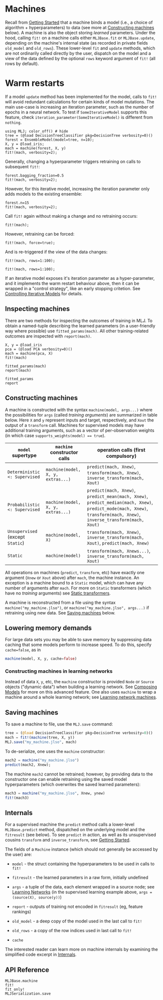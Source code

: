 # Machines

Recall from [Getting Started](@ref) that a machine binds a model
(i.e., a choice of algorithm + hyperparameters) to data (see more at
[Constructing machines](@ref) below). A machine is also the object
storing *learned* parameters.  Under the hood, calling `fit!` on a
machine calls either `MLJBase.fit` or `MLJBase.update`, depending on
the machine's internal state (as recorded in private fields
`old_model` and `old_rows`). These lower-level `fit` and `update`
methods, which are not ordinarily called directly by the user,
dispatch on the model and a view of the data defined by the optional
`rows` keyword argument of `fit!` (all rows by default). 

# Warm restarts

If a model `update` method has been implemented for the model, calls
to `fit!` will avoid redundant calculations for certain kinds of model
mutations. The main use-case is increasing an iteration parameter,
such as the number of epochs in a neural network. To test if
`SomeIterativeModel` supports this feature, check
`iteration_parameter(SomeIterativeModel)` is different from `nothing`.

```@example machines
using MLJ; color_off() # hide
tree = (@load DecisionTreeClassifier pkg=DecisionTree verbosity=0)()
forest = EnsembleModel(model=tree, n=10);
X, y = @load_iris;
mach = machine(forest, X, y)
fit!(mach, verbosity=2);
```

Generally, changing a hyperparameter triggers retraining on calls to
subsequent `fit!`:

```@repl machines
forest.bagging_fraction=0.5
fit!(mach, verbosity=2);
```

However, for this iterative model, increasing the iteration parameter
only adds models to the existing ensemble:

```@repl machines
forest.n=15
fit!(mach, verbosity=2);
```

Call `fit!` again without making a change and no retraining occurs:

```@repl machines
fit!(mach);
```

However, retraining can be forced:

```@repl machines
fit!(mach, force=true);
```

And is re-triggered if the view of the data changes:

```@repl machines
fit!(mach, rows=1:100);
```

```@repl machines
fit!(mach, rows=1:100);
```

If an iterative model exposes it's iteration parameter as a
hyper-parameter, and it implements the warm restart behaviour above,
then it can be wrapped in a "control strategy", like an early stopping
critetion. See [Controlling Iterative Models](@ref) for details.


## Inspecting machines

There are two methods for inspecting the outcomes of training in
MLJ. To obtain a named-tuple describing the learned parameters (in a
user-friendly way where possible) use `fitted_params(mach)`. All other
training-related outcomes are inspected with `report(mach)`.

```@example machines
X, y = @load_iris
pca = (@load PCA verbosity=0)()
mach = machine(pca, X)
fit!(mach)
```

```@repl machines
fitted_params(mach)
report(mach)
```

```@docs
fitted_params
report
```


## Constructing machines

A machine is constructed with the syntax `machine(model, args...)`
where the possibilities for `args` (called *training arguments*) are
summarized in table below. Here `X` and `y` represent inputs and
target, respectively, and `Xout` the output of a `transform` call.
Machines for supervised models may have additional training arguments,
such as a vector of per-observation weights (in which case
`supports_weights(model) == true`).

`model` supertype   | `machine` constructor calls | operation calls (first compulsory)
--------------------|-----------------------------|--------------------------------------
`Deterministic <: Supervised`    | `machine(model, X, y, extras...)` | `predict(mach, Xnew)`, `transform(mach, Xnew)`, `inverse_transform(mach, Xout)`
`Probabilistic <: Supervised`    | `machine(model, X, y, extras...)` | `predict(mach, Xnew)`, `predict_mean(mach, Xnew)`, `predict_median(mach, Xnew)`, `predict_mode(mach, Xnew)`, `transform(mach, Xnew)`, `inverse_transform(mach, Xout)`
`Unsupervised` (except `Static`) | `machine(model, X)` | `transform(mach, Xnew)`, `inverse_transform(mach, Xout)`, `predict(mach, Xnew)`
`Static`                        | `machine(model)`    | `transform(mach, Xnews...)`, `inverse_transform(mach, Xout)`

All operations on machines (`predict`, `transform`, etc) have exactly
one argument (`Xnew` or `Xout` above) after `mach`, the machine
instance. An exception is a machine bound to a `Static` model, which
can have any number of arguments after `mach`. For more on `Static`
transformers (which have no *training* arguments) see [Static
transformers](@ref).

A machine is reconstructed from a file using the syntax
`machine("my_machine.jlso")`, or `machine("my_machine.jlso", args...)`
if retraining using new data. See [Saving machines](@ref) below.


## Lowering memory demands

For large data sets you may be able to save memory by suppressing data
caching that some models perform to increase speed. To do this,
specify `cache=false`, as in

```julia
machine(model, X, y, cache=false)
```


### Constructing machines in learning networks

Instead of data `X`, `y`, etc,  the `machine` constructor is provided
`Node` or `Source` objects ("dynamic data") when building a learning
network. See [Composing Models](composing_models.md) for more on this
advanced feature. One also uses `machine` to wrap a machine
around a whole learning network; see [Learning network
machines](@ref).


## Saving machines

To save a machine to file, use the `MLJ.save` command:

```julia
tree = (@load DecisionTreeClassifier pkg=DecisionTree verbosity=0)()
mach = fit!(machine(tree, X, y))
MLJ.save("my_machine.jlso", mach)
```

To de-serialize, one uses the `machine` constructor:

```julia
mach2 = machine("my_machine.jlso")
predict(mach2, Xnew);
```

The machine `mach2` cannot be retrained; however, by providing data to
the constructor one can enable retraining using the saved model
hyperparameters (which overwrites the saved learned parameters):

```julia
mach3 = machine("my_machine.jlso", Xnew, ynew)
fit!(mach3)
```


## Internals

For a supervised machine the `predict` method calls a lower-level
`MLJBase.predict` method, dispatched on the underlying model and the
`fitresult` (see below). To see `predict` in action, as well as its
unsupervised cousins `transform` and `inverse_transform`, see
[Getting Started](index.md).

The fields of a `Machine` instance (which should not generally be
accessed by the user) are:

- `model` - the struct containing the hyperparameters to be used in
  calls to `fit!`

- `fitresult` - the learned parameters in a raw form, initially undefined

- `args` - a tuple of the data, each element wrapped in a source node;
  see [Learning Networks](@ref) (in the supervised learning example
  above, `args = (source(X), source(y))`)

- `report` - outputs of training not encoded in `fitresult` (eg, feature rankings)

- `old_model` - a deep copy of the model used in the last call to `fit!`

- `old_rows` -  a copy of the row indices used in last call to `fit!`

- `cache`

The interested reader can learn more on machine internals by examining
the simplified code excerpt in [Internals](internals.md).


## API Reference

```@docs
MLJBase.machine
fit!
fit_only!
MLJSerialization.save
```
